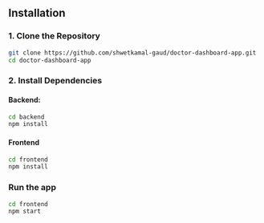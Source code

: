 ## Installation

### 1. Clone the Repository
```bash
git clone https://github.com/shwetkamal-gaud/doctor-dashboard-app.git
cd doctor-dashboard-app
```

### 2. Install Dependencies 
#### Backend:
```bash
cd backend
npm install
```
#### Frontend
```bash
cd frontend
npm install
```

### Run the app
```bash
cd frontend
npm start
```
